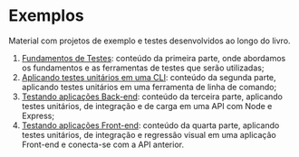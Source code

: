 # Exemplos
Material com projetos de exemplo e testes desenvolvidos ao longo do livro.

1. [Fundamentos de Testes](./01-fundamentos-de-testes): conteúdo da primeira parte, onde abordamos os fundamentos e as ferramentas de testes que serão utilizadas;
1. [Aplicando testes unitários em uma CLI](./02-aplicando-testes-unitarios-em-uma-cli): conteúdo da segunda parte, aplicando testes unitários em uma ferramenta de linha de comando;
1. [Testando aplicações Back-end](./03-testando-aplicacoes-back-end): conteúdo da terceira parte, aplicando testes unitários, de integração e de carga em uma API com Node e Express;
1. [Testando aplicações Front-end](./04-testando-aplicacoes-front-end): conteúdo da quarta parte, aplicando testes unitários, de integração e regressão visual em uma aplicação Front-end e conecta-se com a API anterior.
